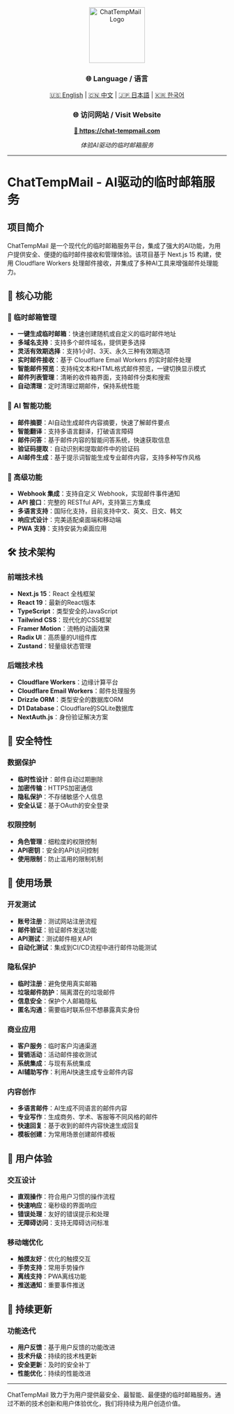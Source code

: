 <div align="center">
  <img src="https://chat-tempmail.com/icons/icon-512x512.png" alt="ChatTempMail Logo" width="128" height="128">
</div>

<div align="center">
  <h3>🌐 Language / 语言</h3>
  <p>
    <a href="README.md">🇺🇸 English</a> |
    <a href="README_CN.md">🇨🇳 中文</a> |
    <a href="README_JP.md">🇯🇵 日本語</a> |
    <a href="README_KR.md">🇰🇷 한국어</a>
  </p>
</div>

<div align="center">
  <h3>🌐 访问网站 / Visit Website</h3>
  <p>
    <a href="https://chat-tempmail.com" target="_blank">
      <strong>🚀 https://chat-tempmail.com</strong>
    </a>
  </p>
  <p>
    <em>体验AI驱动的临时邮箱服务</em>
  </p>
</div>

---

# ChatTempMail - AI驱动的临时邮箱服务

## 项目简介

ChatTempMail 是一个现代化的临时邮箱服务平台，集成了强大的AI功能，为用户提供安全、便捷的临时邮件接收和管理体验。该项目基于 Next.js 15 构建，使用 Cloudflare Workers 处理邮件接收，并集成了多种AI工具来增强邮件处理能力。

## 🌟 核心功能

### 📧 临时邮箱管理
- **一键生成临时邮箱**：快速创建随机或自定义的临时邮件地址
- **多域名支持**：支持多个邮件域名，提供更多选择
- **灵活有效期选择**：支持1小时、3天、永久三种有效期选项
- **实时邮件接收**：基于 Cloudflare Email Workers 的实时邮件处理
- **智能邮件预览**：支持纯文本和HTML格式邮件预览，一键切换显示模式
- **邮件列表管理**：清晰的收件箱界面，支持邮件分类和搜索
- **自动清理**：定时清理过期邮件，保持系统性能


### 🤖 AI 智能功能
- **邮件摘要**：AI自动生成邮件内容摘要，快速了解邮件要点
- **智能翻译**：支持多语言翻译，打破语言障碍
- **邮件问答**：基于邮件内容的智能问答系统，快速获取信息
- **验证码提取**：自动识别和提取邮件中的验证码
- **AI邮件生成**：基于提示词智能生成专业邮件内容，支持多种写作风格

### 🔧 高级功能
- **Webhook 集成**：支持自定义 Webhook，实现邮件事件通知
- **API 接口**：完整的 RESTful API，支持第三方集成
- **多语言支持**：国际化支持，目前支持中文、英文、日文、韩文
- **响应式设计**：完美适配桌面端和移动端
- **PWA 支持**：支持安装为桌面应用

## 🛠️ 技术架构

### 前端技术栈
- **Next.js 15**：React 全栈框架
- **React 19**：最新的React版本
- **TypeScript**：类型安全的JavaScript
- **Tailwind CSS**：现代化的CSS框架
- **Framer Motion**：流畅的动画效果
- **Radix UI**：高质量的UI组件库
- **Zustand**：轻量级状态管理

### 后端技术栈
- **Cloudflare Workers**：边缘计算平台
- **Cloudflare Email Workers**：邮件处理服务
- **Drizzle ORM**：类型安全的数据库ORM
- **D1 Database**：Cloudflare的SQLite数据库
- **NextAuth.js**：身份验证解决方案


## 🔐 安全特性

### 数据保护
- **临时性设计**：邮件自动过期删除
- **加密传输**：HTTPS加密通信
- **隐私保护**：不存储敏感个人信息
- **安全认证**：基于OAuth的安全登录

### 权限控制
- **角色管理**：细粒度的权限控制
- **API密钥**：安全的API访问控制
- **使用限制**：防止滥用的限制机制


## 🎯 使用场景

### 开发测试
- **账号注册**：测试网站注册流程
- **邮件验证**：验证邮件发送功能
- **API测试**：测试邮件相关API
- **自动化测试**：集成到CI/CD流程中进行邮件功能测试

### 隐私保护
- **临时注册**：避免使用真实邮箱
- **垃圾邮件防护**：隔离潜在的垃圾邮件
- **信息安全**：保护个人邮箱隐私
- **匿名沟通**：需要临时联系但不想暴露真实身份

### 商业应用
- **客户服务**：临时客户沟通渠道
- **营销活动**：活动邮件接收测试
- **系统集成**：与现有系统集成
- **AI辅助写作**：利用AI快速生成专业邮件内容

### 内容创作
- **多语言邮件**：AI生成不同语言的邮件内容
- **专业写作**：生成商务、学术、客服等不同风格的邮件
- **快速回复**：基于收到的邮件内容快速生成回复
- **模板创建**：为常用场景创建邮件模板

## 🎨 用户体验

### 交互设计
- **直观操作**：符合用户习惯的操作流程
- **快速响应**：毫秒级的界面响应
- **错误处理**：友好的错误提示和处理
- **无障碍访问**：支持无障碍访问标准

### 移动端优化
- **触摸友好**：优化的触摸交互
- **手势支持**：常用手势操作
- **离线支持**：PWA离线功能
- **推送通知**：重要事件推送

## 🔄 持续更新

### 功能迭代
- **用户反馈**：基于用户反馈的功能改进
- **技术升级**：持续的技术栈更新
- **安全更新**：及时的安全补丁
- **性能优化**：持续的性能改进

---

ChatTempMail 致力于为用户提供最安全、最智能、最便捷的临时邮箱服务。通过不断的技术创新和用户体验优化，我们将持续为用户创造价值。 